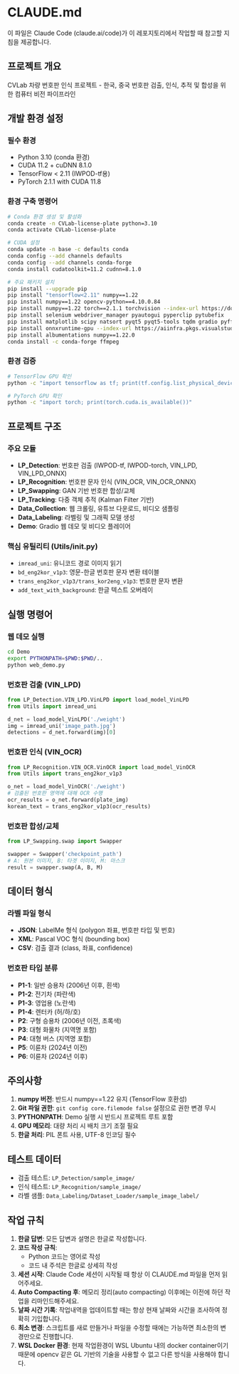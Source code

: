 # CLAUDE.md

이 파일은 Claude Code (claude.ai/code)가 이 레포지토리에서 작업할 때 참고할 지침을 제공합니다.

## 프로젝트 개요

CVLab 차량 번호판 인식 프로젝트 - 한국, 중국 번호판 검출, 인식, 추적 및 합성을 위한 컴퓨터 비전 파이프라인

## 개발 환경 설정

### 필수 환경
- Python 3.10 (conda 환경)
- CUDA 11.2 + cuDNN 8.1.0
- TensorFlow < 2.11 (IWPOD-tf용)
- PyTorch 2.1.1 with CUDA 11.8

### 환경 구축 명령어

```bash
# Conda 환경 생성 및 활성화
conda create -n CVLab-license-plate python=3.10
conda activate CVLab-license-plate

# CUDA 설정
conda update -n base -c defaults conda
conda config --add channels defaults
conda config --add channels conda-forge
conda install cudatoolkit=11.2 cudnn=8.1.0

# 주요 패키지 설치
pip install --upgrade pip
pip install "tensorflow<2.11" numpy==1.22
pip install numpy==1.22 opencv-python==4.10.0.84
pip install numpy==1.22 torch==2.1.1 torchvision --index-url https://download.pytorch.org/whl/cu118
pip install selenium webdriver_manager pyautogui pyperclip pytubefix
pip install matplotlib scipy natsort pyqt5 pyqt5-tools tqdm gradio pyffx
pip install onnxruntime-gpu --index-url https://aiinfra.pkgs.visualstudio.com/PublicPackages/_packaging/onnxruntime-cuda-11/pypi/simple/
pip install albumentations numpy==1.22.0
conda install -c conda-forge ffmpeg
```

### 환경 검증

```bash
# TensorFlow GPU 확인
python -c "import tensorflow as tf; print(tf.config.list_physical_devices('GPU'))"

# PyTorch GPU 확인
python -c "import torch; print(torch.cuda.is_available())"
```

## 프로젝트 구조

### 주요 모듈
- **LP_Detection**: 번호판 검출 (IWPOD-tf, IWPOD-torch, VIN_LPD, VIN_LPD_ONNX)
- **LP_Recognition**: 번호판 문자 인식 (VIN_OCR, VIN_OCR_ONNX)
- **LP_Swapping**: GAN 기반 번호판 합성/교체
- **LP_Tracking**: 다중 객체 추적 (Kalman Filter 기반)
- **Data_Collection**: 웹 크롤링, 유튜브 다운로드, 비디오 샘플링
- **Data_Labeling**: 라벨링 및 그래픽 모델 생성
- **Demo**: Gradio 웹 데모 및 비디오 플레이어

### 핵심 유틸리티 (Utils/__init__.py)
- `imread_uni`: 유니코드 경로 이미지 읽기
- `bd_eng2kor_v1p3`: 영문-한글 번호판 문자 변환 테이블
- `trans_eng2kor_v1p3/trans_kor2eng_v1p3`: 번호판 문자 변환
- `add_text_with_background`: 한글 텍스트 오버레이

## 실행 명령어

### 웹 데모 실행
```bash
cd Demo
export PYTHONPATH=$PWD:$PWD/..
python web_demo.py
```

### 번호판 검출 (VIN_LPD)
```python
from LP_Detection.VIN_LPD.VinLPD import load_model_VinLPD
from Utils import imread_uni

d_net = load_model_VinLPD('./weight')
img = imread_uni('image_path.jpg')
detections = d_net.forward(img)[0]
```

### 번호판 인식 (VIN_OCR)
```python
from LP_Recognition.VIN_OCR.VinOCR import load_model_VinOCR
from Utils import trans_eng2kor_v1p3

o_net = load_model_VinOCR('./weight')
# 검출된 번호판 영역에 대해 OCR 수행
ocr_results = o_net.forward(plate_img)
korean_text = trans_eng2kor_v1p3(ocr_results)
```

### 번호판 합성/교체
```python
from LP_Swapping.swap import Swapper

swapper = Swapper('checkpoint_path')
# A: 원본 이미지, B: 타겟 이미지, M: 마스크
result = swapper.swap(A, B, M)
```

## 데이터 형식

### 라벨 파일 형식
- **JSON**: LabelMe 형식 (polygon 좌표, 번호판 타입 및 번호)
- **XML**: Pascal VOC 형식 (bounding box)
- **CSV**: 검출 결과 (class, 좌표, confidence)

### 번호판 타입 분류
- **P1-1**: 일반 승용차 (2006년 이후, 흰색)
- **P1-2**: 전기차 (파란색)
- **P1-3**: 영업용 (노란색)
- **P1-4**: 렌터카 (허/하/호)
- **P2**: 구형 승용차 (2006년 이전, 초록색)
- **P3**: 대형 화물차 (지역명 포함)
- **P4**: 대형 버스 (지역명 포함)
- **P5**: 이륜차 (2024년 이전)
- **P6**: 이륜차 (2024년 이후)

## 주의사항

1. **numpy 버전**: 반드시 numpy==1.22 유지 (TensorFlow 호환성)
2. **Git 파일 권한**: `git config core.filemode false` 설정으로 권한 변경 무시
3. **PYTHONPATH**: Demo 실행 시 반드시 프로젝트 루트 포함
4. **GPU 메모리**: 대량 처리 시 배치 크기 조절 필요
5. **한글 처리**: PIL 폰트 사용, UTF-8 인코딩 필수

## 테스트 데이터

- 검출 테스트: `LP_Detection/sample_image/`
- 인식 테스트: `LP_Recognition/sample_image/`
- 라벨 샘플: `Data_Labeling/Dataset_Loader/sample_image_label/`

## 작업 규칙

1. **한글 답변**: 모든 답변과 설명은 한글로 작성합니다.
2. **코드 작성 규칙**:
    - Python 코드는 영어로 작성
    - 코드 내 주석은 한글로 상세히 작성
3. **세션 시작**: Claude Code 세션이 시작될 때 항상 이 CLAUDE.md 파일을 먼저 읽어주세요.
4. **Auto Compacting 후**: 메모리 정리(auto compacting) 이후에는 이전에 하던 작업을 리마인드해주세요.
5. **날짜 시간 기록**: 작업내역을 업데이트할 때는 항상 현재 날짜와 시간을 조사하여 정확히 기입합니다.
6. **최소 변경**: 스크립트를 새로 만들거나 파일을 수정할 때에는 가능하면 최소한의 변경만으로 진행합니다.
7. **WSL Docker 환경**: 현재 작업환경이 WSL Ubuntu 내의 docker container이기 때문에 opencv 같은 GL 기반의 기술을 사용할 수 없고 다른 방식을 사용해야 합니다.